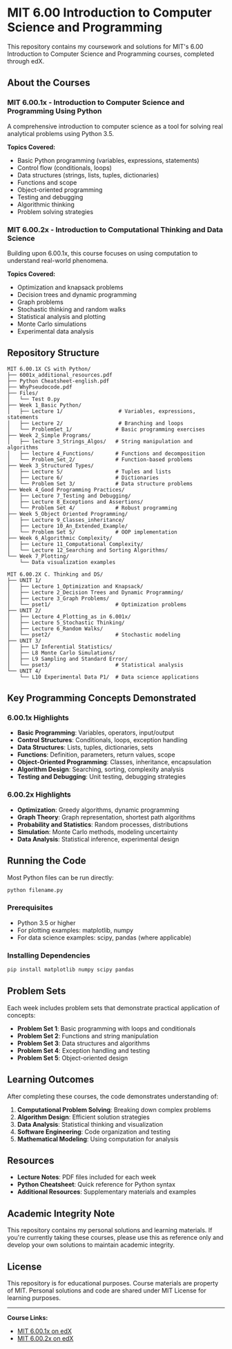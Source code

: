 # MIT 6.00 Introduction to Computer Science and Programming

This repository contains my coursework and solutions for MIT's 6.00 Introduction to Computer Science and Programming courses, completed through edX.

## About the Courses

### MIT 6.00.1x - Introduction to Computer Science and Programming Using Python
A comprehensive introduction to computer science as a tool for solving real analytical problems using Python 3.5.

**Topics Covered:**
- Basic Python programming (variables, expressions, statements)
- Control flow (conditionals, loops)
- Data structures (strings, lists, tuples, dictionaries)
- Functions and scope
- Object-oriented programming
- Testing and debugging
- Algorithmic thinking
- Problem solving strategies

### MIT 6.00.2x - Introduction to Computational Thinking and Data Science
Building upon 6.00.1x, this course focuses on using computation to understand real-world phenomena.

**Topics Covered:**
- Optimization and knapsack problems
- Decision trees and dynamic programming
- Graph problems
- Stochastic thinking and random walks
- Statistical analysis and plotting
- Monte Carlo simulations
- Experimental data analysis

## Repository Structure

```
MIT 6.00.1X CS with Python/
├── 6001x_additional_resources.pdf
├── Python Cheatsheet-english.pdf
├── WhyPseudocode.pdf
├── Files/
│   └── Test 0.py
├── Week 1_Basic Python/
│   ├── Lecture 1/                  # Variables, expressions, statements
│   ├── Lecture 2/                  # Branching and loops
│   └── ProblemSet_1/              # Basic programming exercises
├── Week 2_Simple Programs/
│   ├── lecture 3_Strings_Algos/   # String manipulation and algorithms
│   ├── lecture 4_Functions/       # Functions and decomposition
│   └── Problem_Set_2/             # Function-based problems
├── Week 3_Structured Types/
│   ├── Lecture 5/                 # Tuples and lists
│   ├── Lecture 6/                 # Dictionaries
│   └── Problem Set 3/             # Data structure problems
├── Week 4_Good Programming Practices/
│   ├── Lecture 7_Testing and Debugging/
│   ├── Lecture 8_Exceptions and Assertions/
│   └── Problem Set 4/             # Robust programming
├── Week 5_Object Oriented Programming/
│   ├── Lecture 9_Classes_inheritance/
│   ├── Lecture 10_An_Extended_Example/
│   └── Problem Set 5/             # OOP implementation
├── Week 6_Algorithmic Complexity/
│   ├── Lecture 11_Computational Complexity/
│   └── Lecture 12_Searching and Sorting Algorithms/
└── Week 7_Plotting/
    └── Data visualization examples

MIT 6.00.2X C. Thinking and DS/
├── UNIT 1/
│   ├── Lecture 1_Optimization and Knapsack/
│   ├── Lecture 2_Decision Trees and Dynamic Programming/
│   ├── Lecture 3_Graph Problems/
│   └── pset1/                     # Optimization problems
├── UNIT 2/
│   ├── Lecture 4_Plotting_as in 6.001x/
│   ├── Lecture 5_Stochastic Thinking/
│   ├── Lecture 6_Random Walks/
│   └── pset2/                     # Stochastic modeling
├── UNIT 3/
│   ├── L7 Inferential Statistics/
│   ├── L8 Monte Carlo Simulations/
│   ├── L9 Sampling and Standard Error/
│   └── pset3/                     # Statistical analysis
└── UNIT 4/
    └── L10 Experimental Data P1/  # Data science applications
```

## Key Programming Concepts Demonstrated

### 6.00.1x Highlights
- **Basic Programming**: Variables, operators, input/output
- **Control Structures**: Conditionals, loops, exception handling
- **Data Structures**: Lists, tuples, dictionaries, sets
- **Functions**: Definition, parameters, return values, scope
- **Object-Oriented Programming**: Classes, inheritance, encapsulation
- **Algorithm Design**: Searching, sorting, complexity analysis
- **Testing and Debugging**: Unit testing, debugging strategies

### 6.00.2x Highlights
- **Optimization**: Greedy algorithms, dynamic programming
- **Graph Theory**: Graph representation, shortest path algorithms
- **Probability and Statistics**: Random processes, distributions
- **Simulation**: Monte Carlo methods, modeling uncertainty
- **Data Analysis**: Statistical inference, experimental design

## Running the Code

Most Python files can be run directly:

```bash
python filename.py
```

### Prerequisites
- Python 3.5 or higher
- For plotting examples: matplotlib, numpy
- For data science examples: scipy, pandas (where applicable)

### Installing Dependencies
```bash
pip install matplotlib numpy scipy pandas
```

## Problem Sets

Each week includes problem sets that demonstrate practical application of concepts:

- **Problem Set 1**: Basic programming with loops and conditionals
- **Problem Set 2**: Functions and string manipulation
- **Problem Set 3**: Data structures and algorithms
- **Problem Set 4**: Exception handling and testing
- **Problem Set 5**: Object-oriented design

## Learning Outcomes

After completing these courses, the code demonstrates understanding of:

1. **Computational Problem Solving**: Breaking down complex problems
2. **Algorithm Design**: Efficient solution strategies
3. **Data Analysis**: Statistical thinking and visualization
4. **Software Engineering**: Code organization and testing
5. **Mathematical Modeling**: Using computation for analysis

## Resources

- **Lecture Notes**: PDF files included for each week
- **Python Cheatsheet**: Quick reference for Python syntax
- **Additional Resources**: Supplementary materials and examples

## Academic Integrity Note

This repository contains my personal solutions and learning materials. If you're currently taking these courses, please use this as reference only and develop your own solutions to maintain academic integrity.

## License

This repository is for educational purposes. Course materials are property of MIT. Personal solutions and code are shared under MIT License for learning purposes.

---

**Course Links:**
- [MIT 6.00.1x on edX](https://www.edx.org/course/introduction-to-computer-science-and-programming-7)
- [MIT 6.00.2x on edX](https://www.edx.org/course/introduction-to-computational-thinking-and-data-4)